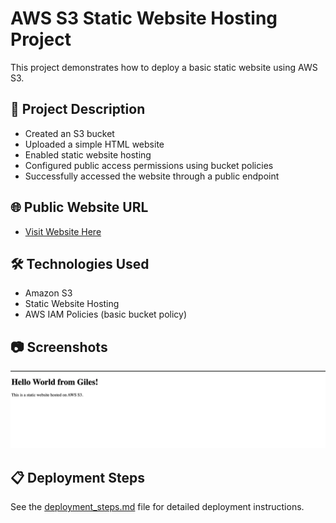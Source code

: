 # AWS S3 Static Website Hosting Project

This project demonstrates how to deploy a basic static website using AWS S3.

## 📄 Project Description

- Created an S3 bucket
- Uploaded a simple HTML website
- Enabled static website hosting
- Configured public access permissions using bucket policies
- Successfully accessed the website through a public endpoint

## 🌐 Public Website URL

- [Visit Website Here](http://my-aws-bucket-giles.s3-website.eu-north-1.amazonaws.com/)

## 🛠 Technologies Used

- Amazon S3
- Static Website Hosting
- AWS IAM Policies (basic bucket policy)

## 📷 Screenshots

![Website Screenshot](screenshots/StaticS3.png)

## 📋 Deployment Steps

See the [deployment_steps.md](deployment_steps.md) file for detailed deployment instructions.
